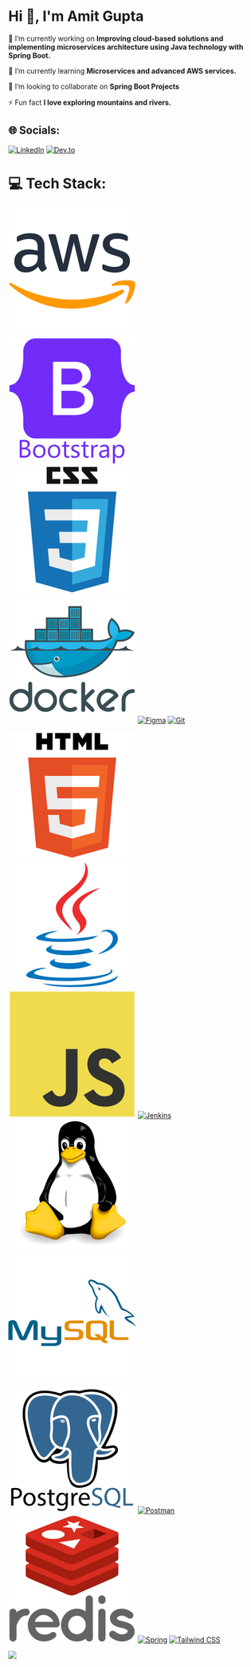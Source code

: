 <h1 align="left">Hi 👋, I'm Amit Gupta</h1>

 🔭 I’m currently working on **Improving cloud-based solutions and implementing microservices architecture using Java technology with Spring Boot.**

 🌱 I’m currently learning **Microservices and advanced AWS services.**

 👯 I’m looking to collaborate on **Spring Boot Projects**

 ⚡ Fun fact **I love exploring mountains and rivers.**
 

## 🌐 Socials:
[![LinkedIn](https://img.shields.io/badge/LinkedIn-%230077B5.svg?logo=linkedin&logoColor=white)](https://linkedin.com/in/amitguptaa09/) [![Dev.to](https://img.shields.io/badge/-Dev.to-FE7A16?logo=dev.to&logoColor=white)](https://dev.to/amit09)

# 💻 Tech Stack:

[![AWS](https://raw.githubusercontent.com/devicons/devicon/master/icons/amazonwebservices/amazonwebservices-original-wordmark.svg)](https://aws.amazon.com)
[![Bootstrap](https://raw.githubusercontent.com/devicons/devicon/master/icons/bootstrap/bootstrap-plain-wordmark.svg)](https://getbootstrap.com)
[![CSS3](https://raw.githubusercontent.com/devicons/devicon/master/icons/css3/css3-original-wordmark.svg)](https://www.w3schools.com/css/)
[![Docker](https://raw.githubusercontent.com/devicons/devicon/master/icons/docker/docker-original-wordmark.svg)](https://www.docker.com/)
[![Figma](https://www.vectorlogo.zone/logos/figma/figma-icon.svg)](https://www.figma.com/)
[![Git](https://www.vectorlogo.zone/logos/git-scm/git-scm-icon.svg)](https://git-scm.com/)

[![HTML5](https://raw.githubusercontent.com/devicons/devicon/master/icons/html5/html5-original-wordmark.svg)](https://www.w3.org/html/)
[![Java](https://raw.githubusercontent.com/devicons/devicon/master/icons/java/java-original.svg)](https://www.java.com)
[![JavaScript](https://raw.githubusercontent.com/devicons/devicon/master/icons/javascript/javascript-original.svg)](https://developer.mozilla.org/en-US/docs/Web/JavaScript)
[![Jenkins](https://www.vectorlogo.zone/logos/jenkins/jenkins-icon.svg)](https://www.jenkins.io)
[![Linux](https://raw.githubusercontent.com/devicons/devicon/master/icons/linux/linux-original.svg)](https://www.linux.org/)
[![MySQL](https://raw.githubusercontent.com/devicons/devicon/master/icons/mysql/mysql-original-wordmark.svg)](https://www.mysql.com/)

[![PostgreSQL](https://raw.githubusercontent.com/devicons/devicon/master/icons/postgresql/postgresql-original-wordmark.svg)](https://www.postgresql.org)
[![Postman](https://www.vectorlogo.zone/logos/getpostman/getpostman-icon.svg)](https://postman.com)
[![Redis](https://raw.githubusercontent.com/devicons/devicon/master/icons/redis/redis-original-wordmark.svg)](https://redis.io)
[![Spring](https://www.vectorlogo.zone/logos/springio/springio-icon.svg)](https://spring.io/)
[![Tailwind CSS](https://www.vectorlogo.zone/logos/tailwindcss/tailwindcss-icon.svg)](https://tailwindcss.com/)



[![](https://visitcount.itsvg.in/api?id=Amit&label=Profile%20Views&color=12&pretty=false)](https://visitcount.itsvg.in)

